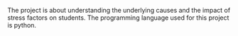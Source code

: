 The project is about understanding the underlying causes and the impact of stress factors on students. The programming language used for this project is python.
